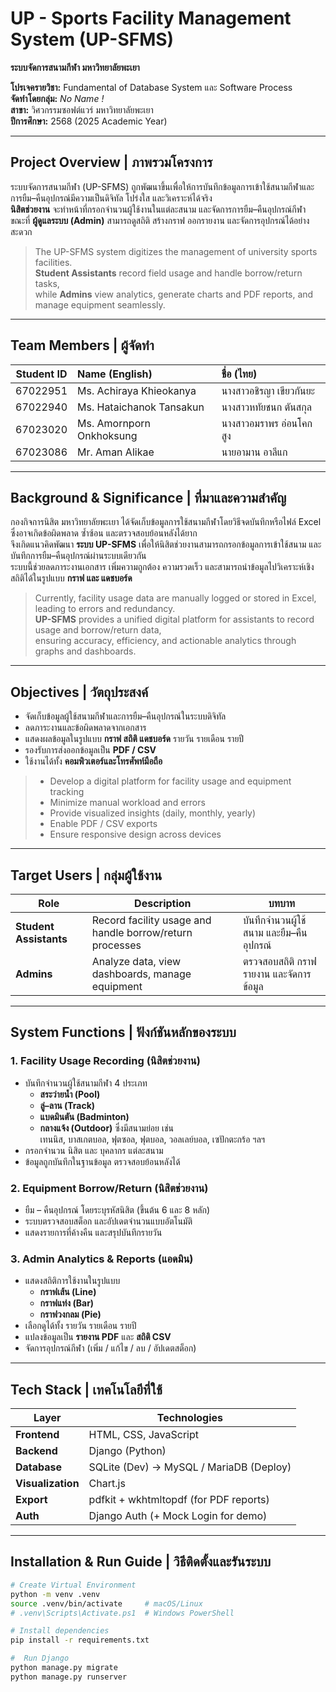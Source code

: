 # UP - Sports Facility Management System (UP-SFMS)
**ระบบจัดการสนามกีฬา มหาวิทยาลัยพะเยา**

**โปรเจครายวิชา:** Fundamental of Database System และ Software Process  
**จัดทำโดยกลุ่ม:** *No Name !*  
**สาขา:** วิศวกรรมซอฟต์แวร์ มหาวิทยาลัยพะเยา  
**ปีการศึกษา:** 2568 (2025 Academic Year)

---

## Project Overview | ภาพรวมโครงการ
ระบบจัดการสนามกีฬา (UP-SFMS) ถูกพัฒนาขึ้นเพื่อให้การบันทึกข้อมูลการเข้าใช้สนามกีฬาและการยืม–คืนอุปกรณ์มีความเป็นดิจิทัล โปร่งใส และวิเคราะห์ได้จริง  
**นิสิตช่วยงาน** จะทำหน้าที่กรอกจำนวนผู้ใช้งานในแต่ละสนาม และจัดการการยืม–คืนอุปกรณ์กีฬา  
ขณะที่ **ผู้ดูแลระบบ (Admin)** สามารถดูสถิติ สร้างกราฟ ออกรายงาน และจัดการอุปกรณ์ได้อย่างสะดวก

> The UP-SFMS system digitizes the management of university sports facilities.  
> **Student Assistants** record field usage and handle borrow/return tasks,  
> while **Admins** view analytics, generate charts and PDF reports, and manage equipment seamlessly.

---

## Team Members | ผู้จัดทำ
| Student ID | Name (English) | ชื่อ (ไทย) |
|:-----------:|:---------------|:-------------|
| 67022951 | Ms. Achiraya Khieokanya | นางสาวอชิรญา เขียวกันยะ |
| 67022940 | Ms. Hataichanok Tansakun | นางสาวหทัยชนก ตันสกุล |
| 67023020 | Ms. Amornporn Onkhoksung | นางสาวอมราพร อ่อนโคกสูง |
| 67023086 | Mr. Aman Alikae | นายอามาน อาลีแก |

---

##  Background & Significance | ที่มาและความสำคัญ
กองกิจการนิสิต มหาวิทยาลัยพะเยา ได้จัดเก็บข้อมูลการใช้สนามกีฬาโดยวิธีจดบันทึกหรือไฟล์ Excel ซึ่งอาจเกิดข้อผิดพลาด ซ้ำซ้อน และตรวจสอบย้อนหลังได้ยาก  
จึงเกิดแนวคิดพัฒนา **ระบบ UP-SFMS** เพื่อให้นิสิตช่วยงานสามารถกรอกข้อมูลการเข้าใช้สนาม และบันทึกการยืม–คืนอุปกรณ์ผ่านระบบเดียวกัน  
ระบบนี้ช่วยลดภาระงานเอกสาร เพิ่มความถูกต้อง ความรวดเร็ว และสามารถนำข้อมูลไปวิเคราะห์เชิงสถิติได้ในรูปแบบ **กราฟ และ แดชบอร์ด**

> Currently, facility usage data are manually logged or stored in Excel,  
> leading to errors and redundancy.  
> **UP-SFMS** provides a unified digital platform for assistants to record usage and borrow/return data,  
> ensuring accuracy, efficiency, and actionable analytics through graphs and dashboards.

---

##  Objectives | วัตถุประสงค์
- จัดเก็บข้อมูลผู้ใช้สนามกีฬาและการยืม–คืนอุปกรณ์ในระบบดิจิทัล  
- ลดภาระงานและข้อผิดพลาดจากเอกสาร  
- แสดงผลข้อมูลในรูปแบบ **กราฟ สถิติ แดชบอร์ด** รายวัน รายเดือน รายปี  
- รองรับการส่งออกข้อมูลเป็น **PDF / CSV**  
- ใช้งานได้ทั้ง **คอมพิวเตอร์และโทรศัพท์มือถือ**

> - Develop a digital platform for facility usage and equipment tracking  
> - Minimize manual workload and errors  
> - Provide visualized insights (daily, monthly, yearly)  
> - Enable PDF / CSV exports  
> - Ensure responsive design across devices

---

## Target Users | กลุ่มผู้ใช้งาน
| Role | Description | บทบาท |
|------|--------------|--------|
| **Student Assistants** | Record facility usage and handle borrow/return processes | บันทึกจำนวนผู้ใช้สนาม และยืม–คืนอุปกรณ์ |
| **Admins** | Analyze data, view dashboards, manage equipment | ตรวจสอบสถิติ กราฟ รายงาน และจัดการข้อมูล |

---

## System Functions | ฟังก์ชันหลักของระบบ

### 1. Facility Usage Recording (นิสิตช่วยงาน)
- บันทึกจำนวนผู้ใช้สนามกีฬา 4 ประเภท  
  - **สระว่ายน้ำ (Pool)**  
  - **ลู่–ลาน (Track)**  
  - **แบดมินตัน (Badminton)**  
  - **กลางแจ้ง (Outdoor)** ซึ่งมีสนามย่อย เช่น  
    เทนนิส, บาสเกตบอล, ฟุตซอล, ฟุตบอล, วอลเลย์บอล, เซปักตะกร้อ ฯลฯ  
- กรอกจำนวน นิสิต และ บุคลากร แต่ละสนาม  
- ข้อมูลถูกบันทึกในฐานข้อมูล ตรวจสอบย้อนหลังได้

### 2. Equipment Borrow/Return (นิสิตช่วยงาน)
- ยืม – คืนอุปกรณ์ โดยระบุรหัสนิสิต (ขึ้นต้น 6 และ 8 หลัก)  
- ระบบตรวจสอบสต็อก และอัปเดตจำนวนแบบอัตโนมัติ  
- แสดงรายการที่ค้างคืน และสรุปบันทึกรายวัน

### 3. Admin Analytics & Reports (แอดมิน)
- แสดงสถิติการใช้งานในรูปแบบ  
  - **กราฟเส้น (Line)**  
  - **กราฟแท่ง (Bar)**  
  - **กราฟวงกลม (Pie)**  
- เลือกดูได้ทั้ง รายวัน รายเดือน รายปี  
- แปลงข้อมูลเป็น **รายงาน PDF** และ **สถิติ CSV**  
- จัดการอุปกรณ์กีฬา (เพิ่ม / แก้ไข / ลบ / อัปเดตสต็อก)

---

##  Tech Stack | เทคโนโลยีที่ใช้
| Layer | Technologies |
|-------|---------------|
| **Frontend** | HTML, CSS, JavaScript |
| **Backend** | Django (Python) |
| **Database** | SQLite (Dev) → MySQL / MariaDB (Deploy) |
| **Visualization** | Chart.js |
| **Export** | pdfkit + wkhtmltopdf (for PDF reports) |
| **Auth** | Django Auth (+ Mock Login for demo) |

---

## Installation & Run Guide | วิธีติดตั้งและรันระบบ
```bash
# Create Virtual Environment
python -m venv .venv
source .venv/bin/activate     # macOS/Linux
# .venv\Scripts\Activate.ps1  # Windows PowerShell

# Install dependencies
pip install -r requirements.txt

#  Run Django
python manage.py migrate
python manage.py runserver